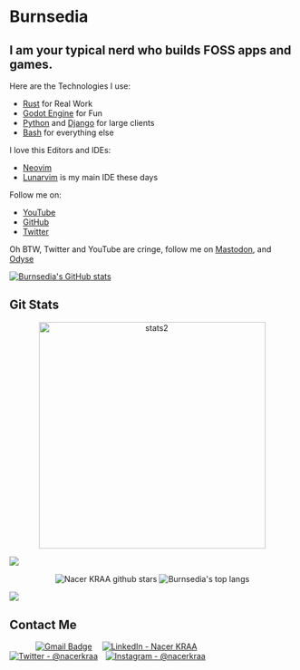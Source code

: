 # Burnsedia
I am your typical nerd who builds FOSS apps and games.
---
Here are the Technologies I use:

  - [Rust](https://www.rust-lang.org/) for Real Work
  - [Godot Engine](https://godotengine.org/) for Fun
  - [Python](https://www.python.org/) and [Django](https://www.djangoproject.com/) for large clients
  - [Bash](https://www.gnu.org/software/bash/) for everything else 

I love this Editors and IDEs:
  - [Neovim](https://neovim.io/)
  - [Lunarvim](https://www.lunarvim.org/) is my main IDE these days

Follow me on:
  - [YouTube](https://www.youtube.com/channel/UC71vuzjHKhS4Wv4Px44FKjg)
  - [GitHub](https://github.com/Burnsedia)
  - [Twitter](https://twitter.com/Burnsed3dArt)

  Oh BTW, Twitter and YouTube are cringe, follow me on [Mastodon](https://mastodon.social/@Burnsedia), and [Odyse](https://odysee.com/@Burnsedia:4)

[![Burnsedia's GitHub stats](https://github-readme-stats.vercel.app/api?username=Burnsedia&show_icons=true&theme=tokyonight)](https://github.com/anuraghazra/github-readme-stats)

## Git Stats
<p align='center'>
  <img width="400" src="https://github-readme-streak-stats.herokuapp.com/?user=Burnsedia&background=130F40&border=fff&currStreakNum=fff&ring=7A7ADB&sideNums=fff&dates=d5d5d5&sideLabels=d5d5d5" alt="stats2" />
</p>
</b>
<img src="https://raw.githubusercontent.com/andreasbm/readme/master/assets/lines/colored.png">
<p align='center'>
  <img align="center" src="https://github-readme-stats.vercel.app/api?username=Burnsedia&bg_color=130F40&icon_color=d73d4e&show_icons=true&count_private=true" alt="Nacer KRAA   github stars"/>

  <img align="center" src="https://github-readme-stats.vercel.app/api/top-langs/?username=Burnsedia&langs_count=8&layout=compact&bg_color=130F40&text_color=FFFFFF" alt="Burnsedia's top langs"/>
</p>
<img src="https://raw.githubusercontent.com/andreasbm/readme/master/assets/lines/colored.png">
<div> 
  
## Contact Me 

&emsp;&emsp;&emsp;
[![Gmail Badge](https://img.shields.io/badge/Gmail-D14836?style=for-the-badge&logo=gmail&logoColor=white)](mailto:bburnsed1995@gmail.com) &emsp;[![LinkedIn - Nacer KRAA](https://img.shields.io/badge/LinkedIn-0077B5?style=for-the-badge&logo=linkedin&logoColor=white)](https://www.linkedin.com/in/bailey-burnsed-50051115a/)&emsp;
[![Twitter - @nacerkraa](https://img.shields.io/badge/Twitter-1DA1F2?style=for-the-badge&logo=twitter&logoColor=white)](https://twitter.com/BurnsediaArt)&emsp;[![Instagram - @nacerkraa](https://img.shields.io/badge/Instagram-E4405F?style=for-the-badge&logo=instagram&logoColor=white )](https://www.instagram.com/baileyburnsed/)&emsp;

